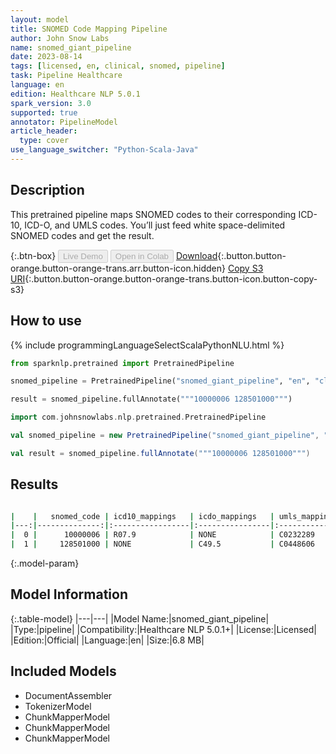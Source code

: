 ```yaml
---
layout: model
title: SNOMED Code Mapping Pipeline
author: John Snow Labs
name: snomed_giant_pipeline
date: 2023-08-14
tags: [licensed, en, clinical, snomed, pipeline]
task: Pipeline Healthcare
language: en
edition: Healthcare NLP 5.0.1
spark_version: 3.0
supported: true
annotator: PipelineModel
article_header:
  type: cover
use_language_switcher: "Python-Scala-Java"
---
```


## Description

This pretrained pipeline maps SNOMED codes to their corresponding ICD-10, ICD-O, and UMLS codes. You’ll just feed white space-delimited SNOMED codes and get the result.

{:.btn-box}
<button class="button button-orange" disabled>Live Demo</button>
<button class="button button-orange" disabled>Open in Colab</button>
[Download](https://s3.amazonaws.com/auxdata.johnsnowlabs.com/clinical/models/snomed_giant_pipeline_en_5.0.1_3.0_1692048373302.zip){:.button.button-orange.button-orange-trans.arr.button-icon.hidden}
[Copy S3 URI](s3://auxdata.johnsnowlabs.com/clinical/models/snomed_giant_pipeline_en_5.0.1_3.0_1692048373302.zip){:.button.button-orange.button-orange-trans.button-icon.button-copy-s3}

## How to use



<div class="tabs-box" markdown="1">
{% include programmingLanguageSelectScalaPythonNLU.html %}
  
```python
from sparknlp.pretrained import PretrainedPipeline

snomed_pipeline = PretrainedPipeline("snomed_giant_pipeline", "en", "clinical/models")

result = snomed_pipeline.fullAnnotate("""10000006 128501000""")
```
```scala
import com.johnsnowlabs.nlp.pretrained.PretrainedPipeline

val snomed_pipeline = new PretrainedPipeline("snomed_giant_pipeline", "en", "clinical/models")

val result = snomed_pipeline.fullAnnotate("""10000006 128501000""")
```
</div>

## Results

```bash

|    |   snomed_code | icd10_mappings   | icdo_mappings   | umls_mappings   |
|---:|--------------:|:-----------------|:----------------|:----------------|
|  0 |      10000006 | R07.9            | NONE            | C0232289        |
|  1 |     128501000 | NONE             | C49.5           | C0448606        |

```

{:.model-param}
## Model Information

{:.table-model}
|---|---|
|Model Name:|snomed_giant_pipeline|
|Type:|pipeline|
|Compatibility:|Healthcare NLP 5.0.1+|
|License:|Licensed|
|Edition:|Official|
|Language:|en|
|Size:|6.8 MB|

## Included Models

- DocumentAssembler
- TokenizerModel
- ChunkMapperModel
- ChunkMapperModel
- ChunkMapperModel
